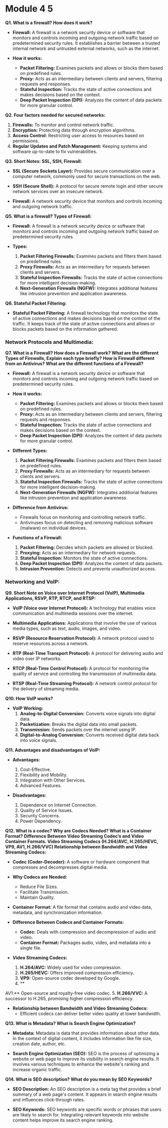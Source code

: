 # Module 4 5

**Q1. What is a firewall? How does it work?**
- **Firewall:** A firewall is a network security device or software that monitors and controls incoming and outgoing network traffic based on predetermined security rules. It establishes a barrier between a trusted internal network and untrusted external networks, such as the internet.

- **How it works:**
  - **Packet Filtering:** Examines packets and allows or blocks them based on predefined rules.
  - **Proxy:** Acts as an intermediary between clients and servers, filtering requests and responses.
  - **Stateful Inspection:** Tracks the state of active connections and makes decisions based on the context.
  - **Deep Packet Inspection (DPI):** Analyzes the content of data packets for more granular control.

**Q2. Four factors needed for secured networks:**
1. **Firewalls:** To monitor and control network traffic.
2. **Encryption:** Protecting data through encryption algorithms.
3. **Access Control:** Restricting user access to resources based on permissions.
4. **Regular Updates and Patch Management:** Keeping systems and software up-to-date to fix vulnerabilities.

**Q3. Short Notes: SSL, SSH, Firewall:**
- **SSL (Secure Sockets Layer):** Provides secure communication over a computer network, commonly used for secure transactions on the web.
  
- **SSH (Secure Shell):** A protocol for secure remote login and other secure network services over an insecure network.

- **Firewall:** A network security device that monitors and controls incoming and outgoing network traffic.

**Q5. What is a firewall? Types of Firewall:**
- **Firewall:** A firewall is a network security device or software that monitors and controls incoming and outgoing network traffic based on predetermined security rules.

- **Types:**
  1. **Packet Filtering Firewalls:** Examines packets and filters them based on predefined rules.
  2. **Proxy Firewalls:** Acts as an intermediary for requests between clients and servers.
  3. **Stateful Inspection Firewalls:** Tracks the state of active connections for more intelligent decision-making.
  4. **Next-Generation Firewalls (NGFW):** Integrates additional features like intrusion prevention and application awareness.

**Q6. Stateful Packet Filtering:**
- **Stateful Packet Filtering:** A firewall technology that monitors the state of active connections and makes decisions based on the context of the traffic. It keeps track of the state of active connections and allows or blocks packets based on the information gathered.

### Network Protocols and Multimedia:

**Q7. What is a Firewall? How does a Firewall work? What are the different Types of Firewalls, Explain each type briefly? How is Firewall different from an Antivirus? What are the different functions of a Firewall?**
- **Firewall:** A firewall is a network security device or software that monitors and controls incoming and outgoing network traffic based on predetermined security rules.

- **How it works:**
  - **Packet Filtering:** Examines packets and allows or blocks them based on predefined rules.
  - **Proxy:** Acts as an intermediary between clients and servers, filtering requests and responses.
  - **Stateful Inspection:** Tracks the state of active connections and makes decisions based on the context.
  - **Deep Packet Inspection (DPI):** Analyzes the content of data packets for more granular control.

- **Different Types:**
  1. **Packet Filtering Firewalls:** Examines packets and filters them based on predefined rules.
  2. **Proxy Firewalls:** Acts as an intermediary for requests between clients and servers.
  3. **Stateful Inspection Firewalls:** Tracks the state of active connections for more intelligent decision-making.
  4. **Next-Generation Firewalls (NGFW):** Integrates additional features like intrusion prevention and application awareness.

- **Difference from Antivirus:**
  - Firewalls focus on monitoring and controlling network traffic.
  - Antiviruses focus on detecting and removing malicious software (malware) on individual devices.

- **Functions of a Firewall:**
  1. **Packet Filtering:** Decides which packets are allowed or blocked.
  2. **Proxying:** Acts as an intermediary for network requests.
  3. **Stateful Inspection:** Monitors the state of active connections.
  4. **Deep Packet Inspection (DPI):** Analyzes the content of data packets.
  5. **Intrusion Prevention:** Detects and prevents unauthorized access.

### Networking and VoIP:

**Q9. Short Note on Voice over Internet Protocol (VoIP), Multimedia Applications, RSVP, RTP, RTCP, and RTSP:**
- **VoIP (Voice over Internet Protocol):** A technology that enables voice communication and multimedia sessions over the internet.

- **Multimedia Applications:** Applications that involve the use of various media types, such as text, audio, images, and video.

- **RSVP (Resource Reservation Protocol):** A network protocol used to reserve resources across a network.

- **RTP (Real-Time Transport Protocol):** A protocol for delivering audio and video over IP networks.

- **RTCP (Real-Time Control Protocol):** A protocol for monitoring the quality of service and controlling the transmission of multimedia data.

- **RTSP (Real-Time Streaming Protocol):** A network control protocol for the delivery of streaming media.

**Q10. How VoIP works?**
- **VoIP Working:**
  1. **Analog-to-Digital Conversion:** Converts voice signals into digital data.
  2. **Packetization:** Breaks the digital data into small packets.
  3. **Transmission:** Sends packets over the internet using IP.
  4. **Digital-to-Analog Conversion:** Converts received digital data back into voice signals.

**Q11. Advantages and disadvantages of VoIP:**
- **Advantages:**
  1. Cost-Effective.
  2. Flexibility and Mobility.
  3. Integration with Other Services.
  4. Advanced Features.

- **Disadvantages:**
  1. Dependence on Internet Connection.
  2. Quality of Service Issues.
  3. Security Concerns.
  4. Power Dependency.

**Q12. What is a codec? Why are Codecs Needed? What is a Container Format? Difference Between Video Streaming Codec’s and Video Container Formats. Video Streaming Codecs (H.264/AVC, H.265/HEVC, VP9, AV1, H.266/VVC) Relationship between Bandwidth and Video Streaming Codecs:**
- **Codec (Coder-Decoder):** A software or hardware component that compresses and decompresses digital media.

- **Why Codecs are Needed:**
  - Reduce File Sizes.
  - Facilitate Transmission.
  - Maintain Quality.

- **Container Format:** A file format that contains audio and video data, metadata, and synchronization information.

- **Difference Between Codecs and Container Formats:**
  - **Codec:** Deals with compression and decompression of audio and video.
  - **Container Format:** Packages audio, video, and metadata into a single file.

- **Video Streaming Codecs:**
  1. **H.264/AVC:** Widely used for video compression.
  2. **H.265/HEVC:** Offers improved compression efficiency.
  3. **VP9:** Open-source codec developed by Google.
  4. **

AV1:** Open-source and royalty-free video codec.
  5. **H.266/VVC:** A successor to H.265, promising higher compression efficiency.

- **Relationship between Bandwidth and Video Streaming Codecs:**
  - Efficient codecs can deliver better video quality at lower bandwidth.

**Q13. What is Metadata? What is Search Engine Optimization?**
- **Metadata:** Metadata is data that provides information about other data. In the context of digital content, it includes information like file size, creation date, author, etc.

- **Search Engine Optimization (SEO):** SEO is the process of optimizing a website or web page to improve its visibility in search engine results. It involves various techniques to enhance the website's ranking and increase organic traffic.

**Q14. What is SEO description? What do you mean by SEO Keywords?**
- **SEO Description:** An SEO description is a meta tag that provides a brief summary of a web page's content. It appears in search engine results and influences click-through rates.

- **SEO Keywords:** SEO keywords are specific words or phrases that users are likely to search for. Integrating relevant keywords into website content helps improve its search engine ranking.